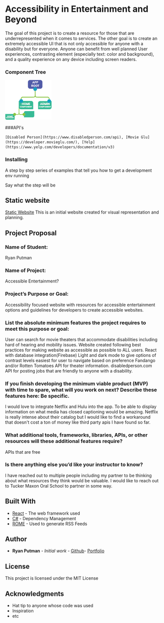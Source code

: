 # Accessibility in Entertainment and Beyond

The goal of this project is to create a resource for those that are underrepresented when it comes to services. The other goal is to create an extremely accessible UI that is not only accessible for anyone with a disability but for everyone. Anyone can benefit from well planned User experiences, contrasting element (especially text: color and background), and a quality experience on any device including screen readers.


### Component Tree

![Component Tree](/assets/componentTree.png "Accessibility app comp tree")

###API's
```
[Disabled Person](https://www.disabledperson.com/api), [Movie Glu](https://developer.movieglu.com/), [Yelp](https://www.yelp.com/developers/documentation/v3)
```

### Installing

A step by step series of examples that tell you how to get a development env running

Say what the step will be

## Static website
[Static Website](https://github.com/putman10/capstone-static.git) This is an initial website created for visual representation and planning.


## Project Proposal
### Name of Student:
Ryan Putman

### Name of Project:
Accessible Entertainment?

### Project’s Purpose or Goal:
Accessibility focused website with resources for accessible entertainment options and guidelines for developers to create accessible websites.

### List the absolute minimum features the project requires to meet this purpose or goal:
User can search for movie theaters that accommodate disabilities including hard of hearing and mobility issues.
Website created following best practices for making website as accessible as possible to ALL users.
React with database integration(Firebase)
Light and dark mode to give options of contrast levels easiest for user to navigate based on preference
Fandango and/or Rotten Tomatoes API for theater information.
disabledperson.com API for posting jobs that are friendly to anyone with a disability.

### If you finish developing the minimum viable product (MVP) with time to spare, what will you work on next? Describe these features here: Be specific.
I would love to integrate Netflix and Hulu into the app. To be able to display information on what media has closed captioning would be amazing. Netflix is really intense about their catalog but I would like to find a workaround that doesn't cost a ton of money like third party apis I have found so far.

### What additional tools, frameworks, libraries, APIs, or other resources will these additional features require?
APIs that are free

### Is there anything else you’d like your instructor to know?
I have reached out to multiple people including my partner to be thinking about what resources they think would be valuable. I would like to reach out to Tucker Maxon Oral School to partner in some way.


## Built With

* [React](http://www.dropwizard.io/1.0.2/docs/) - The web framework used
* [C#](https://maven.apache.org/) - Dependency Management
* [ROME](https://rometools.github.io/rome/) - Used to generate RSS Feeds


## Author

* **Ryan Putman** - *Initial work* - [Github](https://github.com/PurpleBooth)- [Portfolio](putman-portfolio.firebaseapp.com)

## License

This project is licensed under the MIT License

## Acknowledgments

* Hat tip to anyone whose code was used
* Inspiration
* etc
